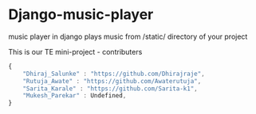 # Django-music-player
music player in django plays music from /static/ directory of your project

This is our TE mini-project
    - contributers

```javascript
{
    "Dhiraj_Salunke" : "https://github.com/Dhirajraje",
    "Rutuja_Awate" : "https://github.com/Awaterutuja",
    "Sarita_Karale" : "https://github.com/Sarita-k1",
    "Mukesh_Parekar" : Undefined,
}
```
